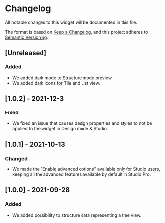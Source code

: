 # Changelog
All notable changes to this widget will be documented in this file.

The format is based on [Keep a Changelog](https://keepachangelog.com/en/1.0.0/), and this project adheres to [Semantic Versioning](https://semver.org/spec/v2.0.0.html).

## [Unreleased]

### Added
- We added dark mode to Structure mode preview.
- We added dark icons for Tile and List view.

## [1.0.2] - 2021-12-3

### Fixed
- We fixed an issue that causes design properties and styles to not be applied to the widget in Design mode & Studio.

## [1.0.1] - 2021-10-13

### Changed
- We made the "Enable advanced options" available only for Studio users, keeping all the advanced features available by default in Studio Pro.

## [1.0.0] - 2021-09-28

### Added
- We added possibility to structure data representing a tree view.
